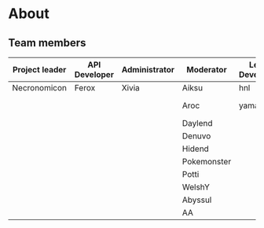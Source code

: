 # About

## Team members

| Project leader | API Developer | Administrator | Moderator | Lead Developer | Developer | Helper | 
|---|---|---|---|---|---|---|
|Necronomicon|Ferox|Xivia|Aiksu|hnl|DurtyFree||
|    |    |    |Aroc|yamashi|Obnoxious Smile|Alefz|
|    |    |    |Daylend|    |PocketMobster|Billy|
|    |    |    |Denuvo|    |UntilSunrise|Citrusbomb|
|    |    |    |Hidend|    |Valmere|DoubleBlanks| 
|    |    |    |Pokemonster|    |    |mew| 
|    |    |    |Potti|    |    |nSr|
|    |    |    |WelshY|    |    |pushpayload|
|    |    |    |Abyssul|    |    |RedArrow|
||||AA|||
